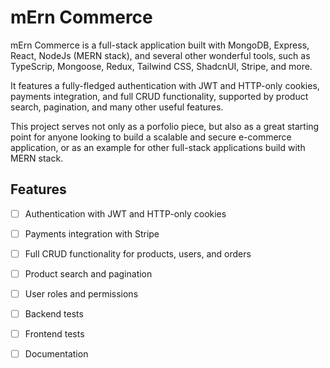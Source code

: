 # mErn Commerce

mErn Commerce is a full-stack application built with MongoDB, Express, React, NodeJs (MERN stack), and several other wonderful tools, such as TypeScrip, Mongoose, Redux, Tailwind CSS, ShadcnUI, Stripe, and more.

It features a fully-fledged authentication with JWT and HTTP-only cookies, payments integration, and full CRUD functionality, supported by product search, pagination, and many other useful features.

This project serves not only as a porfolio piece, but also as a great starting point for anyone looking to build a scalable and secure e-commerce application, or as an example for other full-stack applications build with MERN stack.

## Features

- [ ] Authentication with JWT and HTTP-only cookies
- [ ] Payments integration with Stripe
- [ ] Full CRUD functionality for products, users, and orders
- [ ] Product search and pagination
- [ ] User roles and permissions

- [ ] Backend tests
- [ ] Frontend tests
- [ ] Documentation
